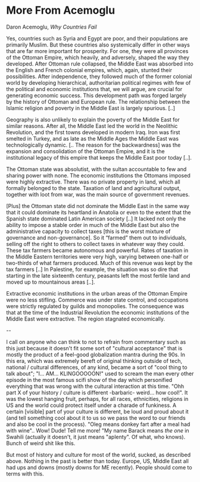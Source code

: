 # More From Acemoglu

Daron Acemoglu, *Why Countries Fail*

Yes, countries such as Syria and Egypt are poor, and their populations are primarily Muslim. But these countries also systemically differ in other ways that are far more important for prosperity. For one, they were all provinces of the Ottoman Empire, which heavily, and adversely, shaped the way they developed. After Ottoman rule collapsed, the Middle East was absorbed into the English and French colonial empires, which, again, stunted their possibilities. After independence, they followed much of the former colonial world by developing hierarchical, authoritarian political regimes with few of the political and economic institutions that, we will argue, are crucial for generating economic success. This development path was forged largely by the history of Ottoman and European rule. The relationship between the Islamic religion and poverty in the Middle East is largely spurious. [..]

Geography is also unlikely to explain the poverty of the Middle East for similar reasons. After all, the Middle East led the world in the Neolithic Revolution, and the first towns developed in modern Iraq. Iron was first smelted in Turkey, and as late as the Middle Ages the Middle East was technologically dynamic. [.. The reason for the backwardness] was the expansion and consolidation of the Ottoman Empire, and it is the institutional legacy of this empire that keeps the Middle East poor today [..].

The Ottoman state was absolutist, with the sultan accountable to few and sharing power with none. The economic institutions the Ottomans imposed were highly extractive. There was no private property in land, which all formally belonged to the state. Taxation of land and agricultural output, together with loot from war, was the main source of government revenues.

[Plus] the Ottoman state did not dominate the Middle East in the same way that it could dominate its heartland in Anatolia or even to the extent that the Spanish state dominated Latin American society [..] It lacked not only the ability to impose a stable order in much of the Middle East but also the administrative capacity to collect taxes [this is the worst mixture of governance and non-governance]. So it “farmed” them out to individuals, selling off the right to others to collect taxes in whatever way they could. These tax farmers became autonomous and powerful. Rates of taxation in the Middle Eastern territories were very high, varying between one-half or two-thirds of what farmers produced. Much of this revenue was kept by the tax farmers [..] In Palestine, for example, the situation was so dire that starting in the late sixteenth century, peasants left the most fertile land and moved up to mountainous areas [..].

Extractive economic institutions in the urban areas of the Ottoman Empire were no less stifling. Commerce was under state control, and occupations were strictly regulated by guilds and monopolies. The consequence was that at the time of the Industrial Revolution the economic institutions of the Middle East were extractive. The region stagnated economically.

--

I call on anyone who can think to not to refrain from commentary such as this just because it doesn't fit some sort of "cultural acceptance" that is mostly the product of a feel-good globalization mantra during the 90s. In this era, which was extremely bereft of original thinking outside of tech, national / cultural differences, of any kind, became a sort of "cool thing to talk about"; "I... AM... KLINGOOOOON!" used to scream the man every other episode in the most famous scifi show of the day which personified everything that was wrong with the cultural interaction at this time. "Ohh part X of your history / culture is different -barbaric- weird... how cool!". It was the lowest hanging fruit, perhaps, for all races, ethnicities, religions in US and the world could protect itself under a charade of funkiness. A certain [visible] part of your culture is different, be loud and proud about it (and tell something cool about it to us so we pass the word to our friends and also be cool in the process). "Oleg means donkey fart after a meal had with wine".. Wow! Dude! Tell me more! "My name Barack means _the one_ in Swahili (actually it doesn't, it just means "aplenty". Of what, who knows). Bunch of weird shit like this.

But most of history and culture for most of the world, sucked, as described above. Nothing in the past is better than today. Europe, US, Middle East all had ups and downs (mostly downs for ME recently). People should come to terms with this.

